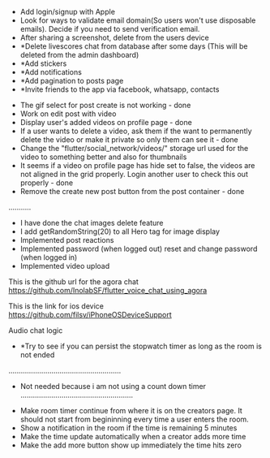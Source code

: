 - Add login/signup with Apple
- Look for ways to validate email domain(So users won't use disposable emails). Decide if you need to send verification email.
- After sharing a screenshot, delete from the users device
- *Delete livescores chat from database after some days (This will be deleted from the admin dashboard)
- *Add stickers
- *Add notifications
- *Add pagination to posts page
- *Invite friends to the app via facebook, whatsapp, contacts

* The gif select for post create is not working - done
* Work on edit post with video
* Display user's added videos on profile page - done
* If a user wants to delete a video, ask them if the want to permanently delete the video or make it private so only them can see it - done
* Change the "flutter/social_network/videos/" storage url used for the video to something better and also for thumbnails
* It seems if a video on profile page has hide set to false, the videos are not aligned in the grid properly. Login another user to check this out properly - done
* Remove the create new post button from the post container - done

...........
- I have done the chat images delete feature
- I add getRandomString(20) to all Hero tag for image display
- Implemented post reactions
- Implemented password (when logged out) reset and change password (when logged in)
- Implemented video upload


This is the github url for the agora chat 
https://github.com/InolabSF/flutter_voice_chat_using_agora

This is the link for ios device
https://github.com/filsv/iPhoneOSDeviceSupport

Audio chat logic
- *Try to see if you can persist the stopwatch timer as long as the room is not ended

.......................................................
* Not needed because i am not using a count down timer
.......................................................
- Make room timer continue from where it is on the creators page. It should not start from begininning every time a user enters the room.
- Show a notification in the room if the time is remaining 5 minutes
- Make the time update automatically when a creator adds more time
- Make the add more button show up immediately the time hits zero